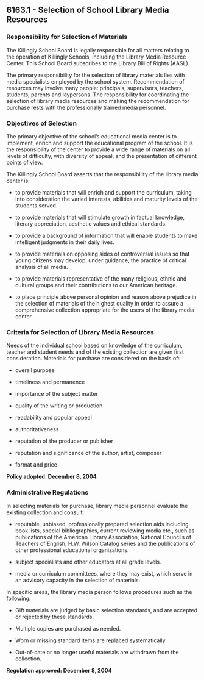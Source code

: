 ## 6163.1 - Selection of School Library Media Resources

### Responsibility for Selection of Materials

The Killingly School Board is legally responsible for all matters relating to the operation of Killingly Schools, including the Library Media Resource Center. This School Board subscribes to the Library Bill of Rights (AASL).

The primary responsibility for the selection of library materials lies with media specialists employed by the school system. Recommendation of resources may involve many people: principals, supervisors, teachers, students, parents and laypersons. The responsibility for coordinating the selection of library media resources and making the recommendation for purchase rests with the professionally trained media personnel.

### Objectives of Selection

The primary objective of the school’s educational media center is to implement, enrich and support the educational program of the school. It is the responsibility of the center to provide a wide range of materials on all levels of difficulty, with diversity of appeal, and the presentation of different points of view.

The Killingly School Board asserts that the responsibility of the library media center is:

*  to provide materials that will enrich and support the curriculum, taking into consideration the varied interests, abilities and maturity levels of the students served.

*  to provide materials that will stimulate growth in factual knowledge, literary appreciation, aesthetic values and ethical standards.

*  to provide a background of information that will enable students to make intelligent judgments in their daily lives.

*  to provide materials on opposing sides of controversial issues so that young citizens may develop, under guidance, the practice of critical analysis of all media.

*  to provide materials representative of the many religious, ethnic and cultural groups and their contributions to our American heritage.

*  to place principle above personal opinion and reason above prejudice in the selection of materials of the highest quality in order to assure a comprehensive collection appropriate for the users of the library media center.

### Criteria for Selection of Library Media Resources

Needs of the individual school based on knowledge of the curriculum, teacher and student needs and of the existing collection are given first consideration. Materials for purchase are considered on the basis of:

*  overall purpose

*  timeliness and permanence

*  importance of the subject matter

*  quality of the writing or production

*  readability and popular appeal

*  authoritativeness

*  reputation of the producer or publisher

*  reputation and significance of the author, artist, composer

*  format and price

**Policy adopted:  December 8, 2004**

### Administrative Regulations

In selecting materials for purchase, library media personnel evaluate the existing collection and consult:

*  reputable, unbiased, professionally prepared selection aids including book lists, special bibliographies, current reviewing media etc., such as publications of the American Library Association, National Councils of Teachers of English, H.W. Wilson Catalog series and the publications of other professional educational organizations.

*  subject specialists and other educators at all grade levels.

*  media or curriculum committees, where they may exist, which serve in an advisory capacity in the selection of materials.

In specific areas, the library media person follows procedures such as the following:

*  Gift materials are judged by basic selection standards, and are accepted or rejected by these standards.

*  Multiple copies are purchased as needed.

*  Worn or missing standard items are replaced systematically.

*  Out-of-date or no longer useful materials are withdrawn from the collection.

**Regulation approved:  December 8, 2004**
